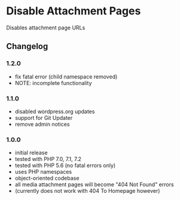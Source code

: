 # Disable Attachment Pages

Disables attachment page URLs

## Changelog

### 1.2.0
- fix fatal error (child namespace removed)
- NOTE: incomplete functionality

### 1.1.0
- disabled wordpress.org updates
- support for Git Updater
- remove admin notices

### 1.0.0
- initial release
- tested with PHP 7.0, 7.1, 7.2
- tested with PHP 5.6 (no fatal errors only)
- uses PHP namespaces
- object-oriented codebase
- all media attachment pages will become "404 Not Found" errors
- (currently does not work with 404 To Homepage however)
